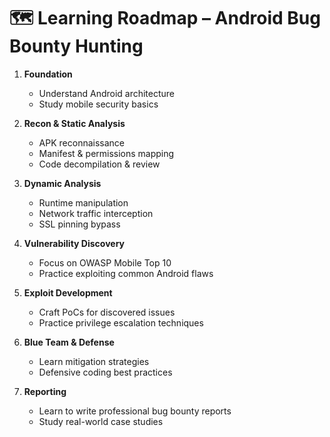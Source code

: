 # 🗺️ Learning Roadmap – Android Bug Bounty Hunting

1. **Foundation**
   - Understand Android architecture
   - Study mobile security basics

2. **Recon & Static Analysis**
   - APK reconnaissance
   - Manifest & permissions mapping
   - Code decompilation & review

3. **Dynamic Analysis**
   - Runtime manipulation
   - Network traffic interception
   - SSL pinning bypass

4. **Vulnerability Discovery**
   - Focus on OWASP Mobile Top 10
   - Practice exploiting common Android flaws

5. **Exploit Development**
   - Craft PoCs for discovered issues
   - Practice privilege escalation techniques

6. **Blue Team & Defense**
   - Learn mitigation strategies
   - Defensive coding best practices

7. **Reporting**
   - Learn to write professional bug bounty reports
   - Study real-world case studies
